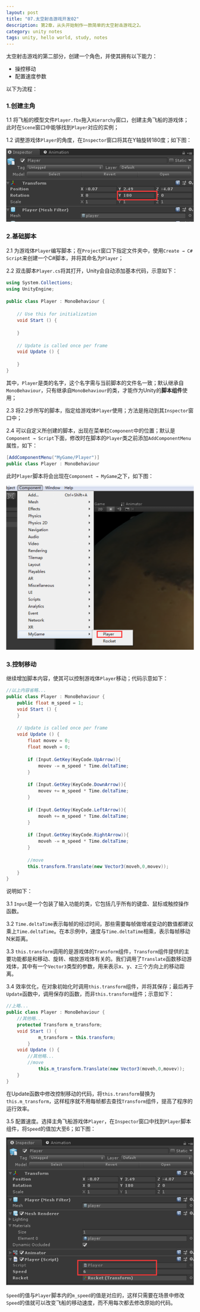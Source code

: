 ```yaml
---
layout: post
title: "07.太空射击游戏开发02"
description: 第2章，从头开始制作一款简单的太空射击游戏之2。
category: unity notes
tags: unity, hello world, study, notes
---
```


太空射击游戏的第二部分，创建一个角色，并使其拥有以下能力：

* 操控移动
* 配置速度参数

以下为流程：

### 1.创建主角

1.1 将飞船的模型文件`Player.fbx`拖入`Hierarchy`窗口，创建主角飞船的游戏体；此时在`Scene`窗口中能够找到`Player`对应的实例；

1.2 调整游戏体`Player`的角度，在`Inspector`窗口将其在Y轴旋转180度；如下图：

![Rotation](/images/unity/playerRotation.png)

### 2.基础脚本

2.1 为游戏体`Player`编写脚本；在`Project`窗口下指定文件夹中，使用`Create → C# Script`来创建一个C#脚本，并将其命名为`Player`；

2.2 双击脚本`Player.cs`将其打开，Unity会自动添加基本代码，示意如下：

```c#
using System.Collections;
using UnityEngine;

public class Player : MonoBehaviour {

	// Use this for initialization
	void Start () {
		
	}
	
	// Update is called once per frame
	void Update () {
		
	}	
}
```

其中，`Player`是类的名字，这个名字需与当前脚本的文件名一致；默认继承自`MonoBehaviour`，只有继承自`MonoBehaviour`的类，才能作为Unity的**脚本组件**使用；

2.3 将2.2步所写的脚本，指定给游戏体`Player`使用；方法是拖动到其`Inspector`窗口中；

2.4 可以自定义所创建的脚本，出现在菜单栏`Component`中的位置；默认是`Component → Script`下面，修改时在脚本的`Player`类之前添加`AddComponentMenu`属性，如下：

```c#
[AddComponentMenu("MyGame/Player")]
public class Player : MonoBehaviour
```

此时`Player`脚本将会出现在`Component → MyGame`之下，如下图：

![自定义脚本位置](/images/unity/resetScriptSeat.png)

### 3.控制移动

继续增加脚本内容，使其可以控制游戏体`Player`移动；代码示意如下：

```c#
//以上内容省略...
public class Player : MonoBehaviour {
	public float m_speed = 1;
    void Start () {		
	}
	
	// Update is called once per frame
	void Update () {
		float movev = 0;
		float moveh = 0;

		if (Input.GetKey(KeyCode.UpArrow)){
			movev -= m_speed * Time.deltaTime;
		}

		if (Input.GetKey(KeyCode.DownArrow)){
			movev += m_speed * Time.deltaTime;
		}

		if (Input.GetKey(KeyCode.LeftArrow)){
			moveh += m_speed * Time.deltaTime;
		}

		if (Input.GetKey(KeyCode.RightArrow)){
			moveh -= m_speed * Time.deltaTime;
		}

		//move
		this.transform.Translate(new Vector3(moveh,0,movev));
    }
}
```

说明如下：

3.1 `Input`是一个包装了输入功能的类，它包括几乎所有的键盘、鼠标或触控操作函数。

3.2 `Time.deltaTime`表示每帧的经过时间，那些需要每帧做增减变动的数值都建议乘上`Time.deltaTime`。在本示例中，速度与`Time.deltaTime`相乘，表示每帧移动N米距离。

3.3 `this.transform`调用的是游戏体的`Transform`组件，`Transform`组件提供的主要功能都是和移动、旋转、缩放游戏体有关的。我们调用了`Translate`函数移动游戏体，其中有一个`Vector3`类型的参数，用来表示x、y、z三个方向上的移动距离。

3.4 效率优化，在对象初始化时调用`this.transform`组件，并将其保存；最后再于`Update`函数中，调用保存的函数，而非`this.transform`组件；示意如下：

```c#
//上略...
public class Player : MonoBehaviour {
	//其他略...
    protected Transform m_transform;
    void Start () {
            m_transform = this.transform;
        }
    void Update () {
        //其他略...
        //move
            this.m_transform.Translate(new Vector3(moveh,0,movev));
    }
}
```

在Update函数中修改控制移动的代码，将`this.transform`替换为`this.m_transform`，这样程序就不用每帧都去查找`Transform`组件，提高了程序的运行效率。

3.5 配置速度。选择主角飞船游戏体`Player`，在`Inspector`窗口中找到`Player`脚本组件，将`Speed`的值加大至6；如下图：

![修改Speed参数数值](/images/unity/PlayerSpeedInsp.png)

`Speed`的值与`Player`脚本内的`m_speed`的值是对应的，这样只需要在场景中修改`Speed`的值就可以改变飞船的移动速度，而不用每次都去修改原始的代码。

